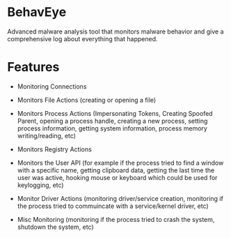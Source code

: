 # BehavEye
Advanced malware analysis tool that monitors malware behavior and give a comprehensive log about everything that happened.
# Features
* Monitoring Connections

* Monitors File Actions (creating or opening a file)
  
* Monitors Process Actions (Impersonating Tokens, Creating Spoofed Parent, opening a process handle, creating a new process, setting process information, getting system information, process memory writing/reading, etc)

* Monitors Registry Actions

* Monitors the User API (for example if the process tried to find a window with a specific name, getting clipboard data, getting the last time the user was active, hooking mouse or keyboard which could be used for keylogging, etc)

* Monitor Driver Actions (monitoring driver/service creation, monitoring if the process tried to commuincate with a service/kernel driver, etc)

* Misc Monitoring (monitoring if the process tried to crash the system, shutdown the system, etc)
